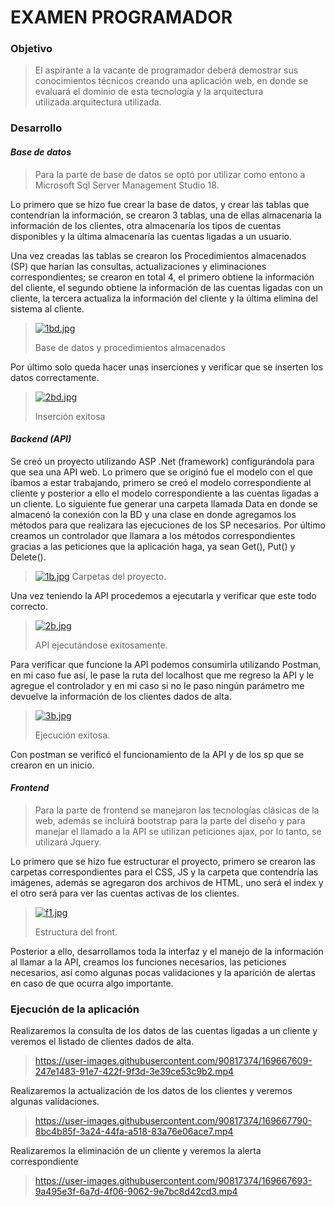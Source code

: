 # EXAMEN PROGRAMADOR

### Objetivo
> El aspirante a la vacante de programador deberá demostrar sus conocimientos técnicos
creando una aplicación web, en donde se evaluará el dominio de esta tecnología y la
arquitectura utilizada.arquitectura utilizada.

### Desarrollo
#### ***Base de datos***
> Para la parte de base de datos se optó por utilizar como entono a Microsoft Sql Server Management Studio 18.

Lo primero que se hizo fue crear la base de datos, y crear las tablas que contendrían la información, se crearon 3 tablas, una de ellas almacenaría la información de los clientes, otra almacenaría los tipos de cuentas disponibles y la última almacenaría las cuentas ligadas a un usuario.

Una vez creadas las tablas se crearon los Procedimientos almacenados (SP) que harían las consultas, actualizaciones y eliminaciones correspondientes; se crearon en total 4, el primero obtiene la información del cliente, el segundo obtiene la información de las cuentas ligadas con un cliente, la tercera actualiza la información del cliente y la última elimina del sistema al cliente.

> [![1bd.jpg](https://i.postimg.cc/br8yHxr8/1bd.jpg)](https://postimg.cc/hzyRK7V3)
> 
>Base de datos y procedimientos almacenados 

Por último solo queda hacer unas inserciones y verificar que se inserten los datos correctamente.

>[![2bd.jpg](https://i.postimg.cc/Lsbv1DyY/2bd.jpg)](https://postimg.cc/sB5pFYCs)
>
>Inserción exitosa

#### ***Backend (API)***
Se creó un proyecto utilizando ASP .Net (framework) configurándola para que sea una API web. Lo primero que se originó fue el modelo con el que íbamos a estar trabajando, primero se creó el modelo correspondiente al cliente y posterior a ello el modelo correspondiente a las cuentas ligadas a un cliente.
Lo siguiente fue generar una carpeta llamada Data en donde se almacenó la conexión con la BD y una clase en donde agregamos los métodos para que realizara las ejecuciones de los SP necesarios.
Por último creamos un controlador que llamara a los métodos correspondientes gracias a las peticiones que la aplicación haga, ya sean Get(), Put() y Delete().

> [![1b.jpg](https://i.postimg.cc/gkzRGRDf/1b.jpg)](https://postimg.cc/0r4rfzhf)
Carpetas del proyecto.

Una vez teniendo la API procedemos a ejecutarla y verificar que este todo correcto.
> [![2b.jpg](https://i.postimg.cc/vZRsW7NK/2b.jpg)](https://postimg.cc/1fK2SFP0)
>
>API ejecutándose exitosamente.

Para verificar que funcione la API podemos consumirla utilizando Postman, en mi caso fue así, le pase la ruta del localhost que me regreso la API y le agregue el controlador y en mi caso si no le paso ningún parámetro me devuelve la información de los clientes dados de alta.

> [![3b.jpg](https://i.postimg.cc/sxvMZPNX/3b.jpg)](https://postimg.cc/0K1kTSxR)
>
>Ejecución exitosa.

Con postman se verificó el funcionamiento de la API y de los sp que se crearon en un inicio.

#### ***Frontend***
>Para la parte de frontend se manejaron las tecnologías clásicas de la web, además se incluirá bootstrap para la parte del diseño y para manejar el llamado a la API se utilizan peticiones ajax, por lo tanto, se utilizará Jquery.

Lo primero que se hizo fue estructurar el proyecto, primero se crearon las carpetas correspondientes para el CSS, JS y la carpeta que contendría las imágenes, además se agregaron dos archivos de HTML, uno será el index y el otro será para ver las cuentas activas de los clientes.

> [![f1.jpg](https://i.postimg.cc/tJshHnWK/f1.jpg)](https://postimg.cc/K3yKPz9f)
>
>Estructura del front.

Posterior a ello, desarrollamos toda la interfaz y el manejo de la información al llamar a la API, creamos los funciones necesarios, las peticiones necesarios, así como algunas pocas validaciones y la aparición de alertas en caso de que ocurra algo importante.

### Ejecución de la aplicación

Realizaremos la consulta de los datos de las cuentas ligadas a un cliente y veremos el listado de clientes dados de alta.

>https://user-images.githubusercontent.com/90817374/169667609-247e1483-91e7-422f-9f3d-3e39ce53c9b2.mp4

Realizaremos la actualización de los datos de los clientes y veremos algunas validaciones.

>https://user-images.githubusercontent.com/90817374/169667790-8bc4b85f-3a24-44fa-a518-83a76e06ace7.mp4

Realizaremos la eliminación de un cliente y veremos la alerta correspondiente

>https://user-images.githubusercontent.com/90817374/169667693-9a495e3f-6a7d-4f06-9062-9e7bc8d42cd3.mp4
